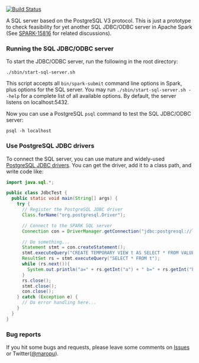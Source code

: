 [![Build Status](https://travis-ci.org/maropu/spark-sql-server.svg?branch=master)](https://travis-ci.org/maropu/spark-sql-server)

A SQL server based on the PostgreSQL V3 protocol.
This is just a prototype to check feasibility for yet another SQL JDBC/ODBC server in Apache Spark
(See [SPARK-15816](https://issues.apache.org/jira/browse/SPARK-15816) for related discussions).

### Running the SQL JDBC/ODBC server

To start the JDBC/ODBC server, run the following in the root directory:

    ./sbin/start-sql-server.sh

This script accepts all `bin/spark-submit` command line options in Spark, plus options
for the SQL server. You may run `./sbin/start-sql-server.sh --help` for a complete list of
all available options. By default, the server listens on localhost:5432.

Now you can use a PostgreSQL `psql` command to test the SQL JDBC/ODBC server:

    psql -h localhost

### Use PostgreSQL JDBC drivers

To connect the SQL server, you can use mature and widely-used [PostgreSQL JDBC drivers](https://jdbc.postgresql.org/).
You can get the driver, add it to a class path, and write code like:

```java
import java.sql.*;

public class JdbcTest {
  public static void main(String[] args) {
    try {
      // Register the PostgreSQL JDBC driver
      Class.forName("org.postgresql.Driver");

      // Connect to the SPARK SQL server
      Connection con = DriverManager.getConnection("jdbc:postgresql://localhost/spark", "maropu", "");

      // Do something...
      Statement stmt = con.createStatement();
      stmt.executeQuery("CREATE TEMPORARY VIEW t AS SELECT * FROM VALUES (1, 1), (1, 2) AS t(a, b)").close();
      ResultSet rs = stmt.executeQuery("SELECT * FROM t");
      while (rs.next()){
        System.out.println("a=" + rs.getInt("a") + " b=" + rs.getInt("b"));
      }
      rs.close();
      stmt.close();
      con.close();
    } catch (Exception e) {
      // Do error handling here...
    }
  }
}
```

### Bug reports

If you hit some bugs and requests, please leave some comments on [Issues](https://github.com/maropu/spark-sql-server/issues)
or Twitter([@maropu](http://twitter.com/#!/maropu)).
